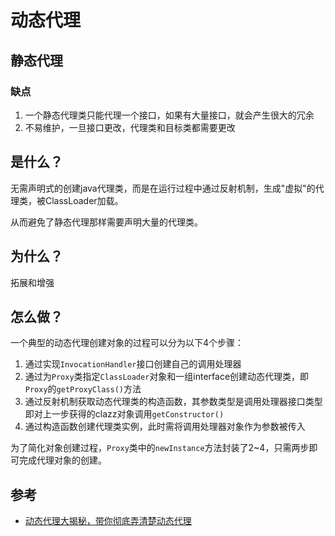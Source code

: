 # 动态代理

## 静态代理

### 缺点

1. 一个静态代理类只能代理一个接口，如果有大量接口，就会产生很大的冗余
2. 不易维护，一旦接口更改，代理类和目标类都需要更改

## 是什么？

无需声明式的创建java代理类，而是在运行过程中通过反射机制，生成"虚拟"的代理类，被ClassLoader加载。

从而避免了静态代理那样需要声明大量的代理类。

## 为什么？

拓展和增强

## 怎么做？

一个典型的动态代理创建对象的过程可以分为以下4个步骤：

1. 通过实现`InvocationHandler`接口创建自己的调用处理器
2. 通过为`Proxy`类指定`ClassLoader`对象和一组interface创建动态代理类，即`Proxy`的`getProxyClass()`方法
3. 通过反射机制获取动态代理类的构造函数，其参数类型是调用处理器接口类型即对上一步获得的clazz对象调用`getConstructor()`
4. 通过构造函数创建代理类实例，此时需将调用处理器对象作为参数被传入

为了简化对象创建过程，`Proxy`类中的`newInstance`方法封装了2~4，只需两步即可完成代理对象的创建。

## 参考

- [动态代理大揭秘，带你彻底弄清楚动态代理](https://segmentfault.com/a/1190000040680716)